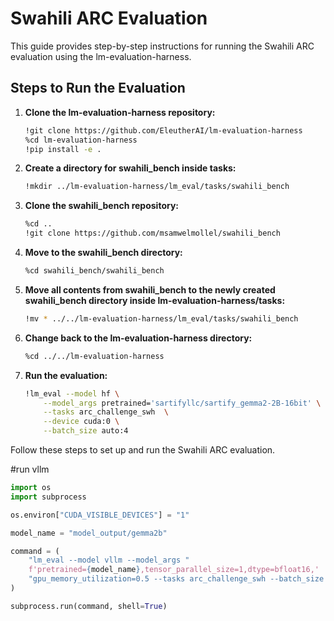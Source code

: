 # Swahili ARC Evaluation

This guide provides step-by-step instructions for running the Swahili ARC evaluation using the lm-evaluation-harness.

## Steps to Run the Evaluation

1. **Clone the lm-evaluation-harness repository:**

    ```bash
    !git clone https://github.com/EleutherAI/lm-evaluation-harness
    %cd lm-evaluation-harness
    !pip install -e .
    ```

2. **Create a directory for swahili_bench inside tasks:**

    ```bash
    !mkdir ../lm-evaluation-harness/lm_eval/tasks/swahili_bench
    ```

3. **Clone the swahili_bench repository:**

    ```bash
    %cd ..
    !git clone https://github.com/msamwelmollel/swahili_bench
    ```

4. **Move to the swahili_bench directory:**

    ```bash
    %cd swahili_bench/swahili_bench
    ```

5. **Move all contents from swahili_bench to the newly created swahili_bench directory inside lm-evaluation-harness/tasks:**

    ```bash
    !mv * ../../lm-evaluation-harness/lm_eval/tasks/swahili_bench
    ```

6. **Change back to the lm-evaluation-harness directory:**

    ```bash
    %cd ../../lm-evaluation-harness
    ```

7. **Run the evaluation:**

    ```bash
    !lm_eval --model hf \
        --model_args pretrained='sartifyllc/sartify_gemma2-2B-16bit' \
        --tasks arc_challenge_swh  \
        --device cuda:0 \
        --batch_size auto:4
    ```

Follow these steps to set up and run the Swahili ARC evaluation.

#run vllm
```python 
import os
import subprocess

os.environ["CUDA_VISIBLE_DEVICES"] = "1"

model_name = "model_output/gemma2b"

command = (
    "lm_eval --model vllm --model_args "
    f'pretrained={model_name},tensor_parallel_size=1,dtype=bfloat16,'
    "gpu_memory_utilization=0.5 --tasks arc_challenge_swh --batch_size 1"
)

subprocess.run(command, shell=True)
```
